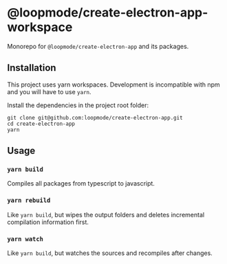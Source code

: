 # @loopmode/create-electron-app-workspace

Monorepo for `@loopmode/create-electron-app` and its packages.

## Installation

This project uses yarn workspaces. Development is incompatible with npm and you will have to use `yarn`.

Install the dependencies in the project root folder:

```
git clone git@github.com:loopmode/create-electron-app.git
cd create-electron-app
yarn
```

## Usage

### `yarn build`

Compiles all packages from typescript to javascript.

### `yarn rebuild`

Like `yarn build`, but wipes the output folders and deletes incremental compilation information first.

### `yarn watch`

Like `yarn build`, but watches the sources and recompiles after changes.
